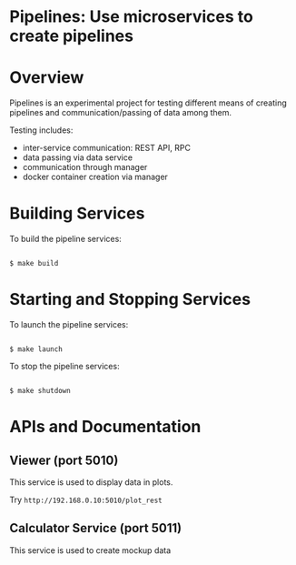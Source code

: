 # Pipelines: Use microservices to create pipelines


Overview
========

Pipelines is an experimental project for testing different means of creating pipelines and communication/passing of data among them.

Testing includes:

* inter-service communication: REST API, RPC
* data passing via data service
* communication through manager
* docker container creation via manager


Building Services
=================
To build the pipeline services:

<code>
$ make build
</code>

Starting and Stopping Services
==============================

To launch the pipeline services:

<code>
$ make launch
</code>

To stop the pipeline services:

<code>
$ make shutdown
</code>


APIs and Documentation
======================

## Viewer (port 5010)

This service is used to display data in plots.

Try `http://192.168.0.10:5010/plot_rest`

## Calculator Service (port 5011)

This service is used to create mockup data
